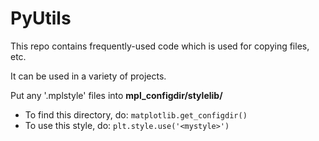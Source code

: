 # PyUtils 

This repo contains frequently-used code which is used for copying files, etc.

It can be used in a variety of projects.

Put any '.mplstyle' files into **mpl_configdir/stylelib/**
- To find this directory, do: `matplotlib.get_configdir()`
- To use this style, do: `plt.style.use('<mystyle>')`

